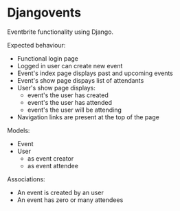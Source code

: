 # Djangovents

Eventbrite functionality using Django.

Expected behaviour:

* Functional login page
* Logged in user can create new event
* Event's index page displays past and upcoming events
* Event's show page dispays list of attendants
* User's show page displays:
  - event's the user has created
  - event's the user has attended
  - event's the user will be attending
* Navigation links are present at the top of the page

Models:

* Event
* User
  - as event creator
  - as event attendee

Associations:

* An event is created by an user
* An event has zero or many attendees